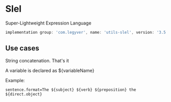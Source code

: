 # Slel
Super-Lightweight Expression Language

```groovy
implementation group: 'com.legyver', name: 'utils-slel', version: '3.5.2'
```

## Use cases
String concatenation.  That's it

A variable is declared as ${variableName}

Example:
```properties
sentence.format=The ${subject} ${verb} ${preposition} the ${direct.object}
```